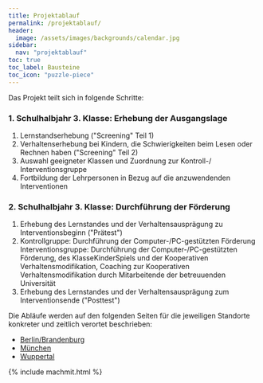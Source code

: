 ```yaml
---
title: Projektablauf
permalink: /projektablauf/
header:
  image: /assets/images/backgrounds/calendar.jpg
sidebar:
  nav: "projektablauf"
toc: true
toc_label: Bausteine
toc_icon: "puzzle-piece"
---
```

Das Projekt teilt sich in folgende Schritte:
### 1. Schulhalbjahr 3. Klasse: Erhebung der Ausgangslage
1. Lernstandserhebung  ("Screening" Teil 1)
2. Verhaltenserhebung bei Kindern, die Schwierigkeiten beim Lesen oder Rechnen haben ("Screening" Teil 2)
3. Auswahl geeigneter Klassen und Zuordnung zur Kontroll-/ Interventionsgruppe
4. Fortbildung der Lehrpersonen in Bezug auf die anzuwendenden Interventionen

### 2. Schulhalbjahr 3. Klasse: Durchführung der Förderung
1. Erhebung des Lernstandes und der Verhaltensausprägung zu Interventionsbeginn ("Prätest")
2. Kontrollgruppe: Durchführung der Computer-/PC-gestützten Förderung
   Interventionsgruppe: Durchführung der Computer-/PC-gestützten Förderung, des KlasseKinderSpiels und der Kooperativen Verhaltensmodifikation, Coaching zur Kooperativen Verhaltensmodifikation durch Mitarbeitende der betreuuenden Universität
3. Erhebung des Lernstandes und der Verhaltensausprägung zum Interventionsende ("Posttest")

Die Abläufe werden auf den folgenden Seiten für die jeweiligen Standorte konkreter und zeitlich verortet beschrieben:

* [Berlin/Brandenburg](berlin-brandenburg/)
* [München](muenchen/)
* [Wuppertal](wuppertal/)

{% include machmit.html %}
